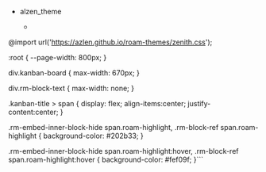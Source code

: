 - alzen_theme
    - ```css
@import url('https://azlen.github.io/roam-themes/zenith.css');

:root {
	--page-width: 800px;
}

div.kanban-board {
	max-width: 670px;
}

div.rm-block-text {
    max-width: none;
}

.kanban-title > span {
    display: flex;
    align-items:center;
    justify-content:center;
}

.rm-embed-inner-block-hide span.roam-highlight, .rm-block-ref span.roam-highlight {
    background-color: #202b33;
}

.rm-embed-inner-block-hide span.roam-highlight:hover, .rm-block-ref span.roam-highlight:hover {
    background-color: #fef09f;
}```
